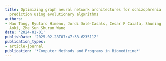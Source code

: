 ```yaml
---
title: Optimizing graph neural network architectures for schizophrenia spectrum disorder
  prediction using evolutionary algorithms
authors:
- Hao Tang, Ryutaro Himeno, Jordi Solé-Casals, Cesar F Caiafa, Shuning Han, Shigeki
  Aoki, Zhe Sun Shurun Wang
date: '2024-01-01'
publishDate: '2025-02-28T07:47:38.623511Z'
publication_types:
- article-journal
publication: '*Computer Methods and Programs in Biomedicine*'
---
```

